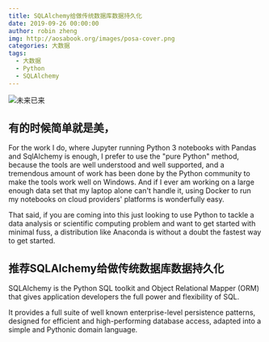 ```yaml
---
title: SQLAlchemy给做传统数据库数据持久化
date: 2019-09-26 00:00:00
author: robin zheng
img: http://aosabook.org/images/posa-cover.png
categories: 大数据
tags:
  - 大数据
  - Python
  - SQLAlchemy
---
```


![未来已来](https://raw.githubusercontent.com/zhengr/zhengr.github.io/master/assets/images/1_A8ailHMKF7F4wFrhVeZ-CA.jpeg)


## 有的时候简单就是美， 

For the work I do, where Jupyter running Python 3 notebooks with Pandas and SqlAlchemy is enough, I prefer to use the "pure Python" method, because the tools are well understood and well supported, and a tremendous amount of work has been done by the Python community to make the tools work well on Windows. And if I ever am working on a large enough data set that my laptop alone can't handle it, using Docker to run my notebooks on cloud providers' platforms is wonderfully easy.

That said, if you are coming into this just looking to use Python to tackle a data analysis or scientific computing problem and want to get started with minimal fuss, a distribution like Anaconda is without a doubt the fastest way to get started.

## 推荐SQLAlchemy给做传统数据库数据持久化

SQLAlchemy is the Python SQL toolkit and Object Relational Mapper (ORM) that gives application developers the full power and flexibility of SQL.

It provides a full suite of well known enterprise-level persistence patterns, designed for efficient and high-performing database access, adapted into a simple and Pythonic domain language.
